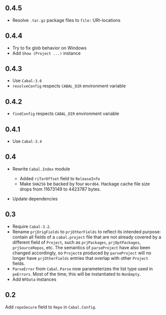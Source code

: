 ## 0.4.5

- Resolve `.tar.gz` package files to `file:` URI-locations

## 0.4.4

- Try to fix glob behavior on Windows
- Add `Show (Project ...)` instance

## 0.4.3

- Use `Cabal-3.6`
- `resolveConfig` respects `CABAL_DIR` environment variable

## 0.4.2

- `findConfig` respects `CABAL_DIR` environment variable

## 0.4.1

- Use `Cabal-3.4`

## 0.4

- Rewrite `Cabal.Index` module
  - Added `riTarOffset` field to `ReleaseInfo`
  - Make `SHA256` be backed by four `Word64`.
    Hackage cache file size drops from 11673149 to 4423787 bytes.

- Update dependencies

## 0.3

- Require `Cabal-3.2`.
- Rename `prjOrigFields` to `prjOtherFields` to reflect its intended purpose:
  contain all fields of a `cabal.project` file that are not already covered by
  a different field of `Project`, such as `prjPackages`, `prjOptPackages`,
  `prjSourceRepos`, etc. The semantics of `parseProject` have also been changed
  accordingly, so `Project`s produced by `parseProject` will no longer have
  `prjOtherFields` entries that overlap with other `Project` fields.
- `ParseError` from `Cabal.Parse` now parameterizes the list type used in
  `peErrors`. Most of the time, this will be instantiated to `NonEmpty`.
- Add `NFData` instances

## 0.2

Add `repoSecure` field to `Repo` in `Cabal.Config`.
